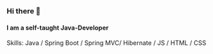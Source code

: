 ### Hi there 👋

#### I am a self-taught Java-Developer

Skills: Java / Spring Boot / Spring MVC/ Hibernate / JS / HTML / CSS

